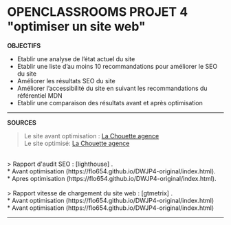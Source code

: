 # OPENCLASSROOMS PROJET 4 "optimiser un site web"

__OBJECTIFS__
* Etablir une analyse de l’état actuel du site
* Etablir une liste d’au moins 10 recommandations pour améliorer le SEO du site
* Améliorer les résultats SEO du site
* Améliorer l’accessibilité du site en suivant les recommandations du référentiel MDN
* Etablir une comparaison des résultats avant et après optimisation

---

__SOURCES__

> Le site avant optimisation : [La Chouette agence](https://flo654.github.io/DWJP4-optimise/index.html) <br/>
> Le site optimisé: [La Chouette agence](https://flo654.github.io/DWJP4-original/index.html) <br/>
<br/>
> Rapport d'audit SEO : [lighthouse] . <br/>
* Avant optimisation (https://flo654.github.io/DWJP4-original/index.html). <br/>
* Apres optimisation (https://flo654.github.io/DWJP4-original/index.html). <br/>
<br/>
> Rapport vitesse de chargement du site web : [gtmetrix] .<br/>
* Avant optimisation (https://flo654.github.io/DWJP4-original/index.html) <br/>
* Avant optimisation (https://flo654.github.io/DWJP4-original/index.html) <br/>

---
